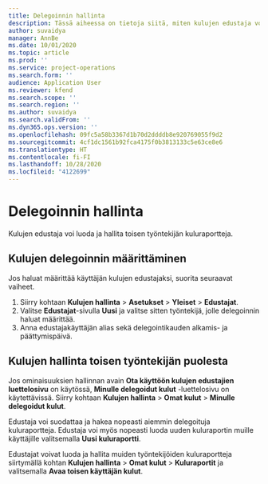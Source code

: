 ```yaml
---
title: Delegoinnin hallinta
description: Tässä aiheessa on tietoja siitä, miten kulujen edustaja voi luoda ja hallita toisen työntekijän kuluraportteja.
author: suvaidya
manager: AnnBe
ms.date: 10/01/2020
ms.topic: article
ms.prod: ''
ms.service: project-operations
ms.search.form: ''
audience: Application User
ms.reviewer: kfend
ms.search.scope: ''
ms.search.region: ''
ms.author: suvaidya
ms.search.validFrom: ''
ms.dyn365.ops.version: ''
ms.openlocfilehash: 09fc5a58b3367d1b70d2ddddb8e920769055f9d2
ms.sourcegitcommit: 4cf1dc1561b92fca4175f0b3813133c5e63ce8e6
ms.translationtype: HT
ms.contentlocale: fi-FI
ms.lasthandoff: 10/28/2020
ms.locfileid: "4122699"
---
```

# <a name="manage-delegation"></a>Delegoinnin hallinta
Kulujen edustaja voi luoda ja hallita toisen työntekijän kuluraportteja.

## <a name="configuring-expense-delegation"></a>Kulujen delegoinnin määrittäminen

Jos haluat määrittää käyttäjän kulujen edustajaksi, suorita seuraavat vaiheet. 
1. Siirry kohtaan **Kulujen hallinta** > **Asetukset** > **Yleiset** > **Edustajat**. 
2. Valitse **Edustajat**-sivulla **Uusi** ja valitse sitten työntekijä, jolle delegoinnin haluat määrittää. 
3. Anna edustajakäyttäjän alias sekä delegointikauden alkamis- ja päättymispäivä.

## <a name="manage-expenses-on-behalf-of-another-employee"></a>Kulujen hallinta toisen työntekijän puolesta

Jos ominaisuuksien hallinnan avain **Ota käyttöön kulujen edustajien luettelosivu** on käytössä, **Minulle delegoidut kulut** -luettelosivu on käytettävissä. Siirry kohtaan **Kulujen hallinta** > **Omat kulut** > **Minulle delegoidut kulut**.

Edustaja voi suodattaa ja hakea nopeasti aiemmin delegoituja kuluraportteja. Edustaja voi myös nopeasti luoda uuden kuluraportin muille käyttäjille valitsemalla **Uusi kuluraportti**.

Edustajat voivat luoda ja hallita muiden työntekijöiden kuluraportteja siirtymällä kohtan **Kulujen hallinta** > **Omat kulut** > **Kuluraportit** ja valitsemalla **Avaa toisen käyttäjän kulut**.
